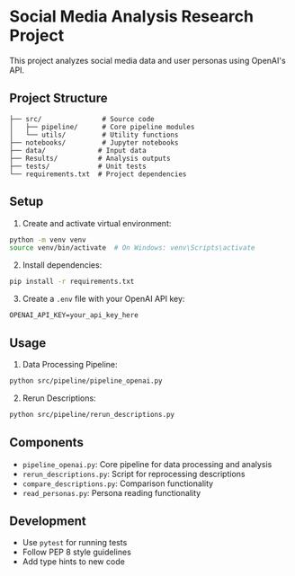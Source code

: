 # Social Media Analysis Research Project

This project analyzes social media data and user personas using OpenAI's API.

## Project Structure
```
├── src/               # Source code
│   ├── pipeline/      # Core pipeline modules
│   └── utils/         # Utility functions
├── notebooks/         # Jupyter notebooks
├── data/             # Input data
├── Results/          # Analysis outputs
├── tests/            # Unit tests
└── requirements.txt  # Project dependencies
```

## Setup
1. Create and activate virtual environment:
```bash
python -m venv venv
source venv/bin/activate  # On Windows: venv\Scripts\activate
```

2. Install dependencies:
```bash
pip install -r requirements.txt
```

3. Create a `.env` file with your OpenAI API key:
```
OPENAI_API_KEY=your_api_key_here
```

## Usage
1. Data Processing Pipeline:
```bash
python src/pipeline/pipeline_openai.py
```

2. Rerun Descriptions:
```bash
python src/pipeline/rerun_descriptions.py
```

## Components
- `pipeline_openai.py`: Core pipeline for data processing and analysis
- `rerun_descriptions.py`: Script for reprocessing descriptions
- `compare_descriptions.py`: Comparison functionality
- `read_personas.py`: Persona reading functionality

## Development
- Use `pytest` for running tests
- Follow PEP 8 style guidelines
- Add type hints to new code
